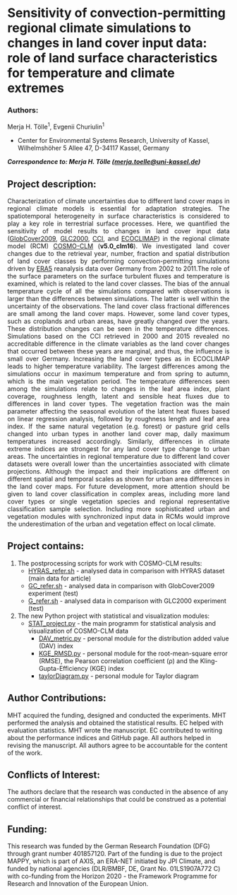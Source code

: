 # Sensitivity of convection-permitting regional climate simulations to changes in land cover input data: role of land surface characteristics for temperature and climate extremes

### Authors:
<p align="justify">
Merja H. Tölle<sup>1</sup>, Evgenii Churiulin<sup>1</sup>

- Center for Environmental Systems Research, University of Kassel, Wilhelmshöher 5 Allee 47, D-34117 Kassel, Germany

<em><strong>Correspondence to: Merja H. Tölle (merja.toelle@uni-kassel.de)</strong></em>

## Project description:
<p align="justify">  
 Characterization of climate uncertainties due to different land cover maps in regional climate models is essential for adaptation strategies. The spatiotemporal heterogeneity in surface characteristics is considered to play a key role in terrestrial surface processes. Here, we quantified the sensitivity of model results to changes in land cover input data (<a href="http://due.esrin.esa.int/page_globcover.php">GlobCover2009</a>, <a href="https://forobs.jrc.ec.europa.eu/products/glc2000/glc2000.php">GLC2000</a>, <a href="http://maps.elie.ucl.ac.be/CCI/viewer/download.php">CCI</a>, and <a href="http://www.umrcnrm.fr/spip.php?rubrique87&lang=en">ECOCLIMAP</a>) in the regional climate model (RCM) <a href="https://wiki.coast.hzg.de/clmcom ">COSMO-CLM</a> (<strong>v5.0_clm16</strong>). We investigated land cover changes due to the retrieval year, number, fraction and spatial distribution of land cover classes by performing convection-permitting simulations driven by <a href="https://www.ecmwf.int/en/forecasts/datasets/reanalysis-datasets/era5">ERA5</a> reanalysis data over Germany from 2002 to 2011.The role of the surface parameters on the surface turbulent fluxes and temperature is examined, which is related to the land cover classes. The bias of the annual temperature cycle of all the simulations compared with observations is larger than the differences between simulations. The latter is well within the uncertainty of the observations. The land cover class fractional differences are small among the land cover maps. However, some land cover types, such as croplands and urban areas, have greatly changed over the years. These distribution changes can be seen in the temperature differences. Simulations based on the CCI retrieved in 2000 and 2015 revealed no accreditable difference in the climate variables as the land cover changes that occurred between these years are marginal, and thus, the influence is small over Germany. Increasing the land cover types as in ECOCLIMAP leads to higher temperature variability. The largest differences among the simulations occur in maximum temperature and from spring to autumn, which is the main vegetation period. The temperature differences seen among the simulations relate to changes in the leaf area index, plant coverage, roughness length, latent and sensible heat fluxes due to differences in land cover types. The vegetation fraction was the main parameter affecting the seasonal evolution of the latent heat fluxes based on linear regression analysis, followed by roughness length and leaf area index. If the same natural vegetation (e.g. forest) or pasture grid cells changed into urban types in another land cover map, daily maximum temperatures increased accordingly. Similarly, differences in climate extreme indices are strongest for any land cover type change to urban areas. The uncertainties in regional temperature due to different land cover datasets were overall lower than the uncertainties associated with climate projections. Although the impact and their implications are different on different spatial and temporal scales as shown for urban area differences in the land cover maps. For future development, more attention should be given to land cover classification in complex areas, including more land cover types or single vegetation species and regional representative classification sample selection. Including more sophisticated urban and vegetation modules with synchronized input data in RCMs would improve the underestimation of the urban and vegetation effect on local climate.
</p>

 ## Project contains:
1. The postprocessing scripts for work with COSMO-CLM results:
    * [HYRAS_refer.sh][HYRAS] - analysed data in comparison with HYRAS dataset (main data for article)  
    * [GC_refer.sh][GC] - analysed data in comparison with GlobCover2009 experiment (test) 
    * [G_refer.sh][G] - analysed data in comparison with GLC2000 experiment (test) 
2. The new Python project with statistical and visualization modules:
    * [STAT_project.py][stat] - the main programm for statistical analysis and visualization of COSMO-CLM data
        + [DAV_metric.py][dav] - personal module for the distribution added value (DAV) index
        + [KGE_RMSD.py][kge] - personal module for the root-mean-square error (RMSE), the Pearson correlation coefficient (ρ) and the Kling-Gupta-Efficiency (KGE) index
        + [taylorDiagram.py][tay] - personal module for Taylor diagram

## Author Contributions:
MHT acquired the funding, designed and conducted the experiments. MHT performed the analysis and obtained the statistical results. EC helped with evaluation statistics. MHT wrote the manuscript. EC contributed to writing about the performance indices and GitHub page. All authors helped in revising the manuscript. All authors agree to be accountable for the content of the work.
 
## Conflicts of Interest: 
The authors declare that the research was conducted in the absence of any commercial or financial relationships that could be construed as a potential conflict of interest.

## Funding:
This research was funded by the German Research Foundation (DFG) through grant number 401857120. Part of the funding is due to the project MAPPY, which is part of AXIS, an ERA-NET initiated by JPI Climate, and funded by national agencies (DLR/BMBF, DE, Grant No. 01LS1907A772 C) with co-funding from the Horizon 2020 - the Framework Programme for Research and Innovation of the European Union.





[HYRAS]: https://github.com/EvgenyChur/LU_stat_system/blob/main/HYRAS_refer.sh
[GC]: https://github.com/EvgenyChur/LU_stat_system/blob/main/GC_refer.sh
[G]: https://github.com/EvgenyChur/LU_stat_system/blob/main/G_refer.sh
[stat]: https://github.com/EvgenyChur/LU_stat_system/blob/main/STAT_project.py
[dav]: https://github.com/EvgenyChur/LU_stat_system/blob/main/DAV_metric.py
[kge]: https://github.com/EvgenyChur/LU_stat_system/blob/main/KGE_RMSD.py
[tay]: https://github.com/EvgenyChur/LU_stat_system/blob/main/taylorDiagram.py


[1]: https://doi.org/10.1002/joc.5261
[2]: https://doi.org/10.1016/j.jhydrol.2009.08.003 
[3]: https://doi.org/10.1029/2000JD900719
[4]: https://gist.github.com/ycopin/3342888
